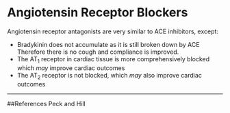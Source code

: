 # Angiotensin Receptor Blockers

Angiotensin receptor antagonists are very similar to ACE inhibitors, except:
* Bradykinin does not accumulate as it is still broken down by ACE  
Therefore there is no cough and compliance is improved.
* The AT<sub>1</sub> receptor in cardiac tissue is more comprehensively blocked which *may* improve cardiac outcomes
* The AT<sub>2</sub> receptor is not blocked, which *may* also improve cardiac outcomes

---
##References
Peck and Hill